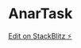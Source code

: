 # AnarTask

[Edit on StackBlitz ⚡️](https://stackblitz.com/edit/angular-dynamic-components-example-ignpu3)
